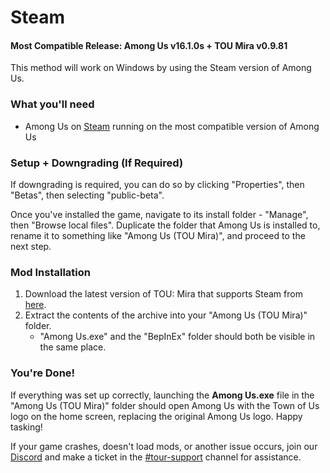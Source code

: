 
# Steam

#### Most Compatible Release: Among Us v16.1.0s + TOU Mira v0.9.81

This method will work on Windows by using the Steam version of Among Us.

### What you'll need

- Among Us on [Steam](https://store.steampowered.com/app/945360) running on the most compatible version of Among Us

### Setup + Downgrading (If Required)

If downgrading is required, you can do so by clicking "Properties", then "Betas", then selecting "public-beta".

Once you've installed the game, navigate to its install folder - "Manage", then "Browse local files".
Duplicate the folder that Among Us is installed to, rename it to something like "Among Us (TOU Mira)", and proceed to the next step.

### Mod Installation

1. Download the latest version of TOU: Mira that supports Steam from [here](https://github.com/AU-Avengers/TOU-Mira/releases/latest).
2. Extract the contents of the archive into your "Among Us (TOU Mira)" folder.
    - "Among Us.exe" and the "BepInEx" folder should both be visible in the same place.

### You're Done!

If everything was set up correctly, launching the **Among Us.exe** file in the "Among Us (TOU Mira)" folder should open Among Us with the Town of Us logo on the home screen, replacing the original Among Us logo. Happy tasking!

If your game crashes, doesn't load mods, or another issue occurs, join our [Discord](https://discord.gg/ugyc4EVUYZ) and make a ticket in the [#tour-support](https://discord.com/channels/890249154402586734/900986905154453504) channel for assistance.